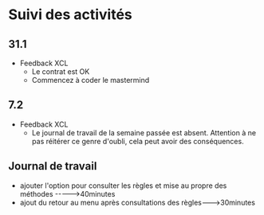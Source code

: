 # Suivi des activités

## 31.1

- Feedback XCL
    - Le contrat est OK
    - Commencez à coder le mastermind

## 7.2

- Feedback XCL
    - Le journal de travail de la semaine passée est absent. Attention à ne pas réitérer ce genre d'oubli, cela peut avoir des conséquences.

## Journal de travail
- ajouter l'option pour consulter les règles et mise au propre des méthodes ----->40minutes
- ajout du retour au menu après consultations des règles--->30minutes

